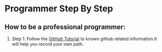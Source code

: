 # Programmer Step By Step
## How to be a professional programmer:
1. Step 1. Follow the [GitHub Tutorial](https://github.com/itm94lj/ProgrammerStepByStep/blob/github-skill/GithubTutorial.md) to known github related information.It will help you record your own path.
